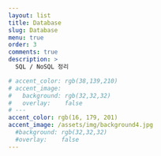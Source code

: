 ```yaml
---
layout: list
title: Database
slug: Database
menu: true
order: 3
comments: true
description: >
  SQL / NoSQL 정리

# accent_color: rgb(38,139,210)
# accent_image:
#   background: rgb(32,32,32)
#   overlay:    false
# ---
accent_color: rgb(16, 179, 201)
accent_image: /assets/img/background4.jpg
  #background: rgb(32,32,32)
  #overlay:    false
---
```

